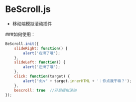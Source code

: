 # BeScroll.js
* 移动端模拟滚动插件

###如何使用：
```javascript
BeScroll.init({
	slideRight: function() {
		alert('右滑了哦');
	},
	slideLeft: function() {
		alert('左滑了哦');
	},
	click: function(target) {
		alert("div" + target.innerHTML + '：你点我干嘛？');
	},
	bescroll: true  //开启模拟滚动
});
```